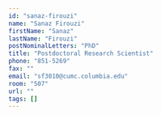 ```yaml
---
id: "sanaz-firouzi"
name: "Sanaz Firouzi"
firstName: "Sanaz"
lastName: "Firouzi"
postNominalLetters: "PhD"
title: "Postdoctoral Research Scientist"
phone: "851-5269"
fax: ""
email: "sf3010@cumc.columbia.edu"
room: "507"
url: ""
tags: []
---
```

